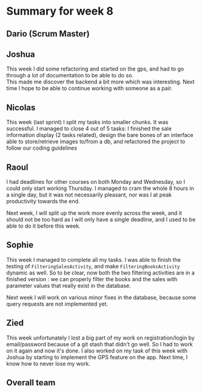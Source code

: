 # Summary for week 8

## Dario (Scrum Master)


## Joshua
This week I did some refactoring and started on the gps, and had to go through a lot of documentation to be able to do so.  
This made me discover the backend a bit more which was interesting.
Next time I hope to be able to continue working with someone as a pair.

## Nicolas

This week (last sprint) I split my tasks into smaller chunks. It was successful. I managed to close 4 out of 5 tasks: I finished the sale information display (2 tasks related), design the bare bones of an interface able to store/retrieve images to/from a db, and refactored the project to follow our coding guidelines


## Raoul
I had deadlines for other courses on both Monday and Wednesday, so I could only start working Thursday. I managed to cram the whole 8 hours in a single day, but it was not necessarily pleasant, nor was I at peak productivity towards the end.

Next week, I will split up the work more evenly across the week, and it should not be too hard as I will only have a single deadline, and I used to be able to do it before this week.


## Sophie
This week I managed to complete all my tasks. I was able to finish the testing of `FilteringSalesActivity`, and make `FilteringBooksActivity` dynamic as well. So to be clear, now both the two filtering activities are in a finished version : we can properly filter the books and the sales with parameter values that really exist in the database.

Next week I will work on various minor fixes in the database, because some query requests are not implemented yet. 

## Zied

This week unfortunately I lost a big part of my work on registration/login by email/password because of a git stash that didn't go well. So I had to work on it again and now it's done. I also worked on my task of this week with Joshua by starting to implement the GPS feature on the app.
Next time, I know how to never lose my work.

## Overall team
